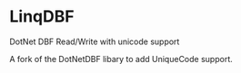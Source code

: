# LinqDBF
DotNet DBF Read/Write with unicode support

A fork of the DotNetDBF libary to add UniqueCode support.
